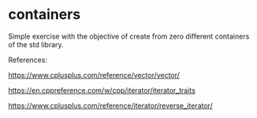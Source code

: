 # containers

Simple exercise with the objective of create from zero different containers of the std library. 

References: 

https://www.cplusplus.com/reference/vector/vector/ 

https://en.cppreference.com/w/cpp/iterator/iterator_traits 

https://www.cplusplus.com/reference/iterator/reverse_iterator/ 

